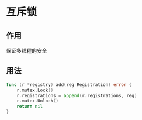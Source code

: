 # 互斥锁

## 作用
保证多线程的安全

## 用法
```go
func (r *registry) add(reg Registration) error {
	r.mutex.Lock()
	r.registrations = append(r.registrations, reg)
	r.mutex.Unlock()
	return nil
}
```